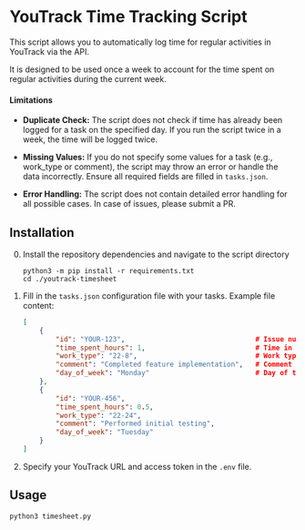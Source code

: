 # YouTrack Time Tracking Script

This script allows you to automatically log time for regular activities in YouTrack via the API.

It is designed to be used once a week to account for the time spent on regular activities during the current week.

#### Limitations
- **Duplicate Check:** The script does not check if time has already been logged for a task on the specified day. If you run the script twice in a week, the time will be logged twice.

- **Missing Values:** If you do not specify some values for a task (e.g., work_type or comment), the script may throw an error or handle the data incorrectly. Ensure all required fields are filled in `tasks.json`.

- **Error Handling:** The script does not contain detailed error handling for all possible cases. In case of issues, please submit a PR.

## Installation

0. Install the repository dependencies and navigate to the script directory
    ```
    python3 -m pip install -r requirements.txt
    cd ./youtrack-timesheet
    ```

1. Fill in the `tasks.json` configuration file with your tasks. Example file content:
   ```json
   [
       {
           "id": "YOUR-123",                                # Issue number on YouTrack
           "time_spent_hours": 1,                           # Time in hours
           "work_type": "22-8",                             # Work type identifier
           "comment": "Completed feature implementation",   # Comment
           "day_of_week": "Monday"                          # Day of the week
       },
       {
           "id": "YOUR-456",
           "time_spent_hours": 0.5,
           "work_type": "22-24",
           "comment": "Performed initial testing",
           "day_of_week": "Tuesday"
       }
   ]
   ```

2. Specify your YouTrack URL and access token in the `.env` file.

## Usage

   ```bash
   python3 timesheet.py
   ```